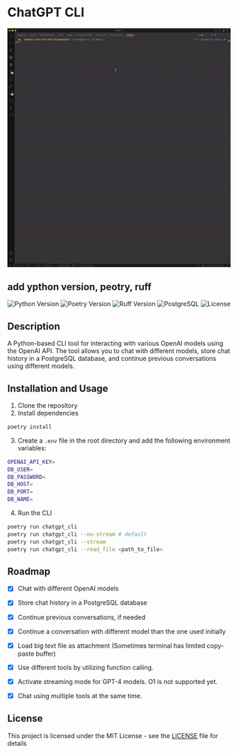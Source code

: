 # ChatGPT CLI
![ChatGPT CLI](demo.gif)
## add ypthon version, peotry, ruff
![Python Version](https://img.shields.io/badge/python-3.13-blue)
![Poetry Version](https://img.shields.io/badge/poetry-1.8.4-blue)
![Ruff Version](https://img.shields.io/badge/Ruff-0.8.1-blue)
![PostgreSQL](https://img.shields.io/badge/PostgreSQL-17.2-blue)
![License](https://img.shields.io/badge/License-MIT-darkgreen)

## Description
A Python-based CLI tool for interacting with various OpenAI models using the OpenAI API. The tool allows you to chat with different models, store chat history in a PostgreSQL database, and continue previous conversations using different models.

## Installation and Usage
1. Clone the repository
2. Install dependencies
```bash
poetry install
```
3. Create a `.env` file in the root directory and add the following environment variables:
```bash
OPENAI_API_KEY=
DB_USER=
DB_PASSWORD=
DB_HOST=
DB_PORT=
DB_NAME=
```
4. Run the CLI
```bash
poetry run chatgpt_cli
poetry run chatgpt_cli --no-stream # default
poetry run chatgpt_cli --stream
poetry run chatgpt_cli --read_file <path_to_file>
```

## Roadmap
- [x] Chat with different OpenAI models
- [x] Store chat history in a PostgreSQL database
- [x] Continue previous conversations, if needed
- [x] Continue a conversation with different model than the one used initially
- [x] Load big text file as attachment (Sometimes terminal has limited copy-paste buffer)
- [x] Use different tools by utilizing function calling.
- [x] Activate streaming mode for GPT-4 models. O1 is not supported yet.
- [x] Chat using multiple tools at the same time. 
 

## License
This project is licensed under the MIT License - see the [LICENSE](LICENSE) file for details
